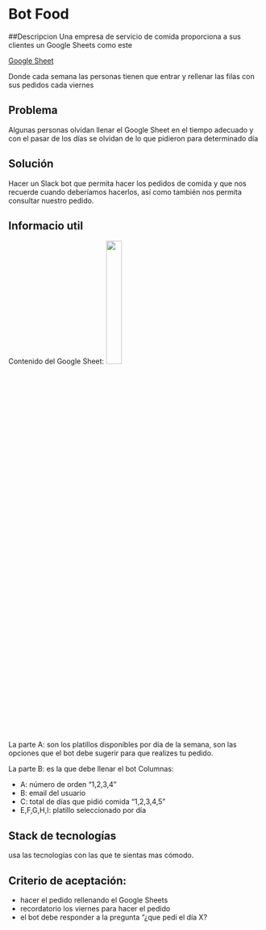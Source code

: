 # Bot Food

##Descripcion
Una empresa de servicio de comida proporciona a sus clientes un Google Sheets como este 

 [Google Sheet](https://docs.google.com/spreadsheets/d/1AACXoQ45jFIOm53mN57ge65mmXzGahgTivHW-j_xIWs/edit?usp=sharing  "Google Sheet")
 
 Donde cada semana las personas tienen que entrar y rellenar las filas con sus pedidos cada viernes

## Problema
Algunas personas olvidan llenar el Google Sheet en el tiempo adecuado y con el pasar de los días se olvidan de lo que pidieron para determinado día

## Solución
Hacer un Slack bot que permita hacer los pedidos de comida y que nos recuerde cuando deberíamos hacerlos, así como también nos permita consultar nuestro pedido.

## Informacio util

Contenido del Google Sheet:
<img src="https://raw.githubusercontent.com/IntersysConsulting/talent-land-2019-challenges/master/assets/BotFood-img1.png?sanitize=true" width="25%" height="25%">

La parte A: son los platillos disponibles por día de la semana, son las opciones que el bot debe sugerir para que realizes tu pedido.

La parte B: es la que debe llenar el bot
Columnas:
- A: número de orden “1,2,3,4”
- B: email del usuario
- C: total de días que pidió comida “1,2,3,4,5”
- E,F,G,H,I: platillo seleccionado por día

## Stack de tecnologías
usa las tecnologías con las que te sientas mas cómodo.

## Criterio de aceptación:
- hacer el pedido rellenando el  Google Sheets
- recordatorio los viernes para hacer el pedido
- el bot debe responder a la pregunta “¿que pedi el día X?



